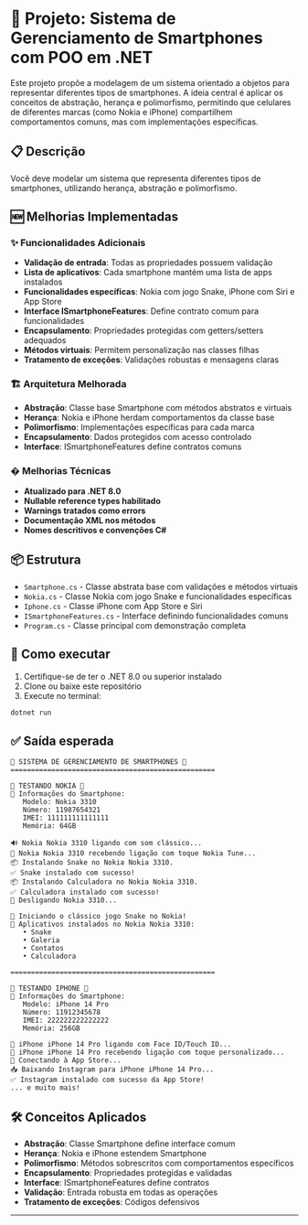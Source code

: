 # 📱 Projeto: Sistema de Gerenciamento de Smartphones com POO em .NET

Este projeto propõe a modelagem de um sistema orientado a objetos para representar diferentes tipos de smartphones. A ideia central é aplicar os conceitos de abstração, herança e polimorfismo, permitindo que celulares de diferentes marcas (como Nokia e iPhone) compartilhem comportamentos comuns, mas com implementações específicas.

## 📋 Descrição

Você deve modelar um sistema que representa diferentes tipos de smartphones, utilizando herança, abstração e polimorfismo.

## 🆕 Melhorias Implementadas

### ✨ Funcionalidades Adicionais

- **Validação de entrada**: Todas as propriedades possuem validação
- **Lista de aplicativos**: Cada smartphone mantém uma lista de apps instalados
- **Funcionalidades específicas**: Nokia com jogo Snake, iPhone com Siri e App Store
- **Interface ISmartphoneFeatures**: Define contrato comum para funcionalidades
- **Encapsulamento**: Propriedades protegidas com getters/setters adequados
- **Métodos virtuais**: Permitem personalização nas classes filhas
- **Tratamento de exceções**: Validações robustas e mensagens claras

### 🏗️ Arquitetura Melhorada

- **Abstração**: Classe base Smartphone com métodos abstratos e virtuais
- **Herança**: Nokia e iPhone herdam comportamentos da classe base
- **Polimorfismo**: Implementações específicas para cada marca
- **Encapsulamento**: Dados protegidos com acesso controlado
- **Interface**: ISmartphoneFeatures define contratos comuns

### � Melhorias Técnicas

- **Atualizado para .NET 8.0**
- **Nullable reference types habilitado**
- **Warnings tratados como errors**
- **Documentação XML nos métodos**
- **Nomes descritivos e convenções C#**

## 📦 Estrutura

- `Smartphone.cs` - Classe abstrata base com validações e métodos virtuais
- `Nokia.cs` - Classe Nokia com jogo Snake e funcionalidades específicas
- `Iphone.cs` - Classe iPhone com App Store e Siri
- `ISmartphoneFeatures.cs` - Interface definindo funcionalidades comuns
- `Program.cs` - Classe principal com demonstração completa

## 🚀 Como executar

1. Certifique-se de ter o .NET 8.0 ou superior instalado
2. Clone ou baixe este repositório
3. Execute no terminal:

```bash
dotnet run
```

## ✅ Saída esperada

```
📱 SISTEMA DE GERENCIAMENTO DE SMARTPHONES 📱
==================================================

🔶 TESTANDO NOKIA 🔶
📱 Informações do Smartphone:
   Modelo: Nokia 3310
   Número: 11987654321
   IMEI: 111111111111111
   Memória: 64GB

🔊 Nokia Nokia 3310 ligando com som clássico...
🎵 Nokia Nokia 3310 recebendo ligação com toque Nokia Tune...
📦 Instalando Snake no Nokia Nokia 3310.
✅ Snake instalado com sucesso!
📦 Instalando Calculadora no Nokia Nokia 3310.
✅ Calculadora instalado com sucesso!
📴 Desligando Nokia 3310...

🐍 Iniciando o clássico jogo Snake no Nokia!
📱 Aplicativos instalados no Nokia Nokia 3310:
   • Snake
   • Galeria
   • Contatos
   • Calculadora

==================================================

🔷 TESTANDO IPHONE 🔷
📱 Informações do Smartphone:
   Modelo: iPhone 14 Pro
   Número: 11912345678
   IMEI: 222222222222222
   Memória: 256GB

📱 iPhone iPhone 14 Pro ligando com Face ID/Touch ID...
🎵 iPhone iPhone 14 Pro recebendo ligação com toque personalizado...
📱 Conectando à App Store...
📥 Baixando Instagram para iPhone iPhone 14 Pro...
✅ Instagram instalado com sucesso da App Store!
... e muito mais!
```

## 🛠️ Conceitos Aplicados

- **Abstração**: Classe Smartphone define interface comum
- **Herança**: Nokia e iPhone estendem Smartphone
- **Polimorfismo**: Métodos sobrescritos com comportamentos específicos
- **Encapsulamento**: Propriedades protegidas e validadas
- **Interface**: ISmartphoneFeatures define contratos
- **Validação**: Entrada robusta em todas as operações
- **Tratamento de exceções**: Códigos defensivos

---
